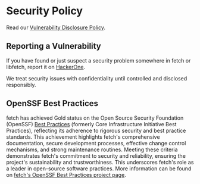 <!--
Copyright (C) Daniel Stenberg, <daniel@haxx.se>, et al.

SPDX-License-Identifier: fetch
-->

# Security Policy

Read our [Vulnerability Disclosure Policy](docs/VULN-DISCLOSURE-POLICY.md).

## Reporting a Vulnerability

If you have found or just suspect a security problem somewhere in fetch or
libfetch, report it on [HackerOne](https://hackerone.com/fetch).

We treat security issues with confidentiality until controlled and disclosed responsibly.

## OpenSSF Best Practices

fetch has achieved Gold status on the Open Source Security Foundation (OpenSSF)
[Best Practices](https://bestpractices.dev/) (formerly Core Infrastructure
Initiative Best Practices), reflecting its adherence to rigorous
security and best practice standards. This achievement highlights fetch's
comprehensive documentation, secure development processes, effective change
control mechanisms, and strong maintenance routines. Meeting these criteria
demonstrates fetch's commitment to security and reliability, ensuring the
project's sustainability and trustworthiness. This underscores fetch's role as
a leader in open-source software practices. More information can be found on
[fetch's OpenSSF Best Practices project page](https://www.bestpractices.dev/projects/63).
